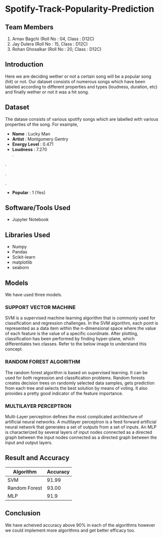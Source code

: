 # Spotify-Track-Popularity-Prediction

## Team Members 
1. Arnav Bagchi (Roll No : 04, Class : D12C)
2. Jay Dulera (Roll No : 15, Class : D12C)
3. Rohan Ghosalkar (Roll No : 20, Class : D12C)

## Introduction
Here we are deciding wether or not a certain song will be a popular song (hit) or not. Our dataset consists of numerous songs which have been labeled according to different properties and types (loudness, duration, etc) and finally wether or not it was a hit song.

## Dataset
The datase consists of various spotify songs which are labelled with various properties of the song. For example,

- **Name** : Lucky Man
- **Artist** : Montgomery Gentry
- **Energy Level** : 0.471
- **Loudness** : 7.270	
.

.

.

.

- **Popular** : 1 (Yes)

## Software/Tools Used
* Jupyter Notebook
   
## Libraries Used
* Numpy
* Pandas
* Scikit-learn
* matplotlib
* seaborn

## Models 
We have used three models. 

### SUPPORT VECTOR MACHINE
SVM is a supervised machine learning algorithm that is commonly used for classification and regression challenges. In the SVM algorithm, each point is represented as a data item within the n-dimensional space where the value of each feature is the value of a specific coordinate. After plotting, classification has been performed by finding hyper-plane, which differentiates two classes. Refer to the below image to understand this concept.

### RANDOM FOREST ALGORITHM
The random forest algorithm is based on supervised learning. It can be used for both regression and classification problems. Random forests creates decision trees on randomly selected data samples, gets prediction from each tree and selects the best solution by means of voting. It also provides a pretty good indicator of the feature importance.

### MULTILAYER PERCEPTRON
Multi-Layer perceptron defines the most complicated architecture of artificial neural networks. A multilayer perceptron is a feed forward 
artificial neural network that generates a set of outputs from a set of inputs. An MLP is characterized by several layers of input nodes connected as a directed graph between the input nodes connected as a directed graph between the input and output layers.

## Result and Accuracy
Algorithm | Accuracy
---------- | -----------
SVM | 91.99
Random Forest | 93.00
MLP | 91.9

## Conclusion
We have acheived accuracy above 90% in each of the algorithms however we could implement more algorithms and get better efficacy too.
